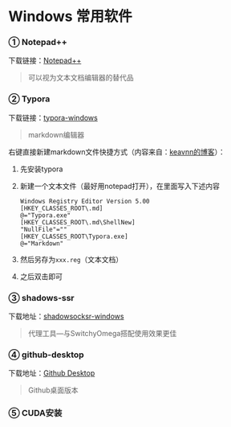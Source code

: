 # Windows 常用软件

### ① Notepad++

下载链接：[Notepad++](https://notepad-plus-plus.org/downloads/)

> 可以视为文本文档编辑器的替代品

### ② Typora

下载链接：[typora-windows](https://typora.io/#windows)

> markdown编辑器

右键直接新建markdown文件快捷方式（内容来自：[keavnn的博客](https://stepneverstop.github.io/win-rightclick-create-md.html)）：

1. 先安装typora

2. 新建一个文本文件（最好用notepad打开），在里面写入下述内容

   ```
   Windows Registry Editor Version 5.00
   [HKEY_CLASSES_ROOT\.md]
   @="Typora.exe"
   [HKEY_CLASSES_ROOT\.md\ShellNew]
   "NullFile"=""
   [HKEY_CLASSES_ROOT\Typora.exe]
   @="Markdown"
   ```

3. 然后另存为`xxx.reg`（文本文档）

4. 之后双击即可

### ③ shadows-ssr

下载地址：[shadowsocksr-windows](https://github.com/HMBSbige/ShadowsocksR-Windows/releases)

> 代理工具—与SwitchyOmega搭配使用效果更佳

### ④ github-desktop

下载地址：[Github Desktop](https://desktop.github.com/)

> Github桌面版本

### ⑤ CUDA安装

